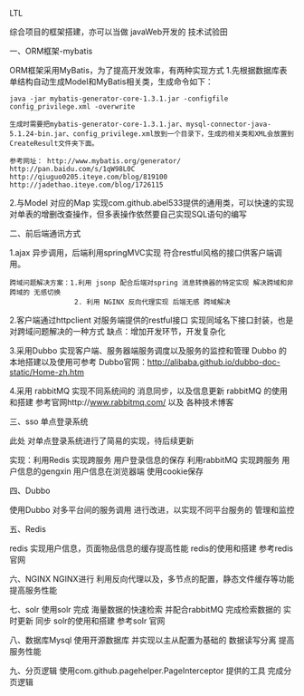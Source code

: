 LTL

综合项目的框架搭建，亦可以当做 javaWeb开发的 技术试验田

一、ORM框架-mybatis

  ORM框架采用MyBatis，为了提高开发效率，有两种实现方式
  1.先根据数据库表单结构自动生成Model和MyBatis相关类，生成命令如下：

    java -jar mybatis-generator-core-1.3.1.jar -configfile config_privilege.xml -overwrite

    生成时需要把mybatis-generator-core-1.3.1.jar、mysql-connector-java-5.1.24-bin.jar、config_privilege.xml放到一个目录下，生成的相关类和XML会放置到CreateResult文件夹下面。

    参考网址： http://www.mybatis.org/generator/ http://pan.baidu.com/s/1qW98L0C http://qiuguo0205.iteye.com/blog/819100 http://jadethao.iteye.com/blog/1726115

  2.与Model 对应的Map 实现com.github.abel533提供的通用类，可以快速的实现对单表的增删改查操作，但多表操作依然要自己实现SQL语句的编写

二、前后端通讯方式
  
  1.ajax 异步调用，后端利用springMVC实现 符合restful风格的接口供客户端调用。
  
    跨域问题解决方案：1.利用 jsonp 配合后端对spring 消息转换器的特定实现 解决跨域和非跨域的 无感切换
                    2. 利用 NGINX 反向代理实现 后端无感 跨域解决
  
  2.客户端通过httpclient 对服务端提供的restful接口  实现同域名下接口封装，也是对跨域问题解决的一种方式
    缺点：增加开发环节，开发复杂化
   
  3.采用Dubbo 实现客户端、服务器端服务调度以及服务的监控和管理
    Dubbo 的本地搭建以及使用可参考 Dubbo官网：http://alibaba.github.io/dubbo-doc-static/Home-zh.htm

  4.采用 rabbitMQ 实现不同系统间的 消息同步，以及信息更新
    rabbitMQ 的使用和搭建 参考官网http://www.rabbitmq.com/ 以及 各种技术博客

三、sso 单点登录系统

  此处 对单点登录系统进行了简易的实现，待后续更新
  
  实现：利用Redis 实现跨服务 用户登录信息的保存
        利用rabbitMQ 实现跨服务 用户信息的gengxin
  用户信息在浏览器端 使用cookie保存

四、Dubbo

  使用Dubbo 对多平台间的服务调用 进行改进，以实现不同平台服务的 管理和监控

五、Redis
  
  redis 实现用户信息，页面物品信息的缓存提高性能
  redis的使用和搭建 参考redis 官网

六、NGINX
  NGINX进行 利用反向代理以及，多节点的配置，静态文件缓存等功能提高服务性能
 
七、solr
  使用solr 完成 海量数据的快速检索 并配合rabbitMQ 完成检索数据的 实时更新 同步
  solr的使用和搭建 参考solr 官网

八、数据库Mysql
  使用开源数据库 并实现以主从配置为基础的 数据读写分离 提高服务性能

九、分页逻辑
  使用com.github.pagehelper.PageInterceptor 提供的工具 完成分页逻辑
